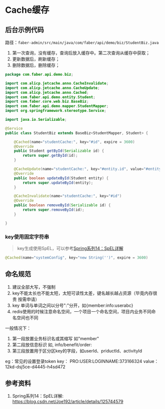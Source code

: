 # Cache缓存
## 后台示例代码
路径：`faber-admin/src/main/java/com/faber/api/demo/biz/StudentBiz.java`

1. 第一次查询，没有缓存，查询后放入缓存中。第二次查询从缓存中获取；
2. 更新数据后，刷新缓存；
3. 删除数据后，删除缓存；

```java
package com.faber.api.demo.biz;

import com.alicp.jetcache.anno.CacheInvalidate;
import com.alicp.jetcache.anno.CacheUpdate;
import com.alicp.jetcache.anno.Cached;
import com.faber.api.demo.entity.Student;
import com.faber.core.web.biz.BaseBiz;
import com.faber.api.demo.mapper.StudentMapper;
import org.springframework.stereotype.Service;

import java.io.Serializable;

@Service
public class StudentBiz extends BaseBiz<StudentMapper, Student> {

    @Cached(name="studentCache:", key="#id", expire = 3600)
    @Override
    public Student getById(Serializable id) {
        return super.getById(id);
    }

    @CacheUpdate(name="studentCache:", key="#entity.id", value="#entity")
    @Override
    public boolean updateById(Student entity) {
        return super.updateById(entity);
    }

    @CacheInvalidate(name="studentCache:", key="#id")
    @Override
    public boolean removeById(Serializable id) {
        return super.removeById(id);
    }

}
```

### key使用固定字符串
> key生成使用SpEL，可以参考[Spring系列14：SpEL详解](https://blog.csdn.net/Joe192/article/details/125744579)
```java
@Cached(name="systemConfig", key="new String('')", expire = 3600)
```

## 命名规范
1. 建议全部大写，不强制
2. key不能太长也不能太短，太短可读性太差，键名越长越占资源（毕竟内存很贵 按需申请）
3. key 单词与单词之间以分号":"分开，如{member:info:userabc}
4. redis使用的时候注意命名空间，一个项目一个命名空间，项目内业务不同命名空间也不同

一般情况下：
1) 第一段放置业务标识名或其缩写 如"member"
2) 第二段放信息标识 如, info/benefit/order:
3) 第三段放置用于区分区key的字段，如userId、priductId、activityId

eg：常见的设置登录token
key： PRO:USER:LOGINNAME:373166324
value：12kd-dsj5ce-d4445-h4sd472

## 参考资料
1. Spring系列14：SpEL详解: https://blog.csdn.net/Joe192/article/details/125744579


